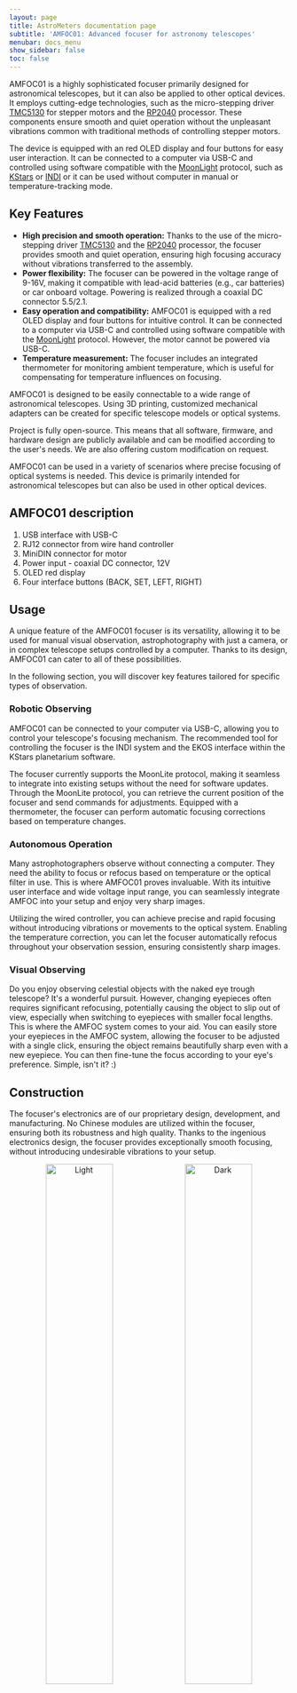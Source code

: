 ```yaml
---
layout: page
title: AstroMeters documentation page
subtitle: 'AMFOC01: Advanced focuser for astronomy telescopes'
menubar: docs_menu
show_sidebar: false
toc: false
---
```



AMFOC01 is a highly sophisticated focuser primarily designed for astronomical telescopes, but it can also be applied to other optical devices. It employs cutting-edge technologies, such as the micro-stepping driver [TMC5130](https://www.trinamic.com/products/integrated-circuits/details/tmc5130/) for stepper motors and the [RP2040](https://www.raspberrypi.org/products/rp2040/) processor. These components ensure smooth and quiet operation without the unpleasant vibrations common with traditional methods of controlling stepper motors.

The device is equipped with an red OLED display and four buttons for easy user interaction. It can be connected to a computer via USB-C and controlled using software compatible with the [MoonLight](https://indilib.org/devices/focusers/moonlite-focuser.html) protocol, such as [KStars](https://edu.kde.org/kstars/) or [INDI](https://www.indilib.org/) or it can be used without computer in manual or temperature-tracking mode.

## Key Features

- **High precision and smooth operation:** Thanks to the use of the micro-stepping driver [TMC5130](https://www.trinamic.com/products/integrated-circuits/details/tmc5130/) and the [RP2040](https://www.raspberrypi.org/products/rp2040/) processor, the focuser provides smooth and quiet operation, ensuring high focusing accuracy without vibrations transferred to the assembly.
- **Power flexibility:** The focuser can be powered in the voltage range of 9-16V, making it compatible with lead-acid batteries (e.g., car batteries) or car onboard voltage. Powering is realized through a coaxial DC connector 5.5/2.1.
- **Easy operation and compatibility:** AMFOC01 is equipped with a red OLED display and four buttons for intuitive control. It can be connected to a computer via USB-C and controlled using software compatible with the [MoonLight](https://indilib.org/devices/focusers/moonlite-focuser.html) protocol. However, the motor cannot be powered via USB-C.
- **Temperature measurement:** The focuser includes an integrated thermometer for monitoring ambient temperature, which is useful for compensating for temperature influences on focusing.

AMFOC01 is designed to be easily connectable to a wide range of astronomical telescopes. Using 3D printing, customized mechanical adapters can be created for specific telescope models or optical systems.

Project is fully open-source. This means that all software, firmware, and hardware design are publicly available and can be modified according to the user's needs. We are also offering custom modification on request.

AMFOC01 can be used in a variety of scenarios where precise focusing of optical systems is needed. This device is primarily intended for astronomical telescopes but can also be used in other optical devices.


## AMFOC01 description

1. USB interface with USB-C
1. RJ12 connector from wire hand controller
1. MiniDIN connector for motor 
1. Power input - coaxial DC connector, 12V
1. OLED red display
1. Four interface buttons (BACK, SET, LEFT, RIGHT)



## Usage
A unique feature of the AMFOC01 focuser is its versatility, allowing it to be used for manual visual observation, astrophotography with just a camera, or in complex telescope setups controlled by a computer. Thanks to its design, AMFOC01 can cater to all of these possibilities.

In the following section, you will discover key features tailored for specific types of observation.

### Robotic Observing
AMFOC01 can be connected to your computer via USB-C, allowing you to control your telescope's focusing mechanism. The recommended tool for controlling the focuser is the INDI system and the EKOS interface within the KStars planetarium software.

The focuser currently supports the MoonLite protocol, making it seamless to integrate into existing setups without the need for software updates. Through the MoonLite protocol, you can retrieve the current position of the focuser and send commands for adjustments. Equipped with a thermometer, the focuser can perform automatic focusing corrections based on temperature changes.

### Autonomous Operation
Many astrophotographers observe without connecting a computer. They need the ability to focus or refocus based on temperature or the optical filter in use. This is where AMFOC01 proves invaluable. With its intuitive user interface and wide voltage input range, you can seamlessly integrate AMFOC into your setup and enjoy very sharp images. 

Utilizing the wired controller, you can achieve precise and rapid focusing without introducing vibrations or movements to the optical system. Enabling the temperature correction, you can let the focuser automatically refocus throughout your observation session, ensuring consistently sharp images.

### Visual Observing
Do you enjoy observing celestial objects with the naked eye trough telescope? It's a wonderful pursuit. However, changing eyepieces often requires significant refocusing, potentially causing the object to slip out of view, especially when switching to eyepieces with smaller focal lengths. This is where the AMFOC system comes to your aid. You can easily store your eyepieces in the AMFOC system, allowing the focuser to be adjusted with a single click, ensuring the object remains beautifully sharp even with a new eyepiece. You can then fine-tune the focus according to your eye's preference. Simple, isn't it? :)

## Construction
The focuser's electronics are of our proprietary design, development, and manufacturing. No Chinese modules are utilized within the focuser, ensuring both its robustness and high quality. Thanks to the ingenious electronics design, the focuser provides exceptionally smooth focusing, without introducing undesirable vibrations to your setup.

<p align="center">
  <img alt="Light" src="/images/products/AMFOC01/AMFOC01-top.png" width="49%">
  <img alt="Dark" src="/images/products/AMFOC01/AMFOC01-bottom.png" width="49%">
</p>


The focuser includes a high-quality red OLED display, offering a quick overview of the focuser's status while not disturbing your night vision adaptation.

Equipped with an integrated thermometer, the focuser can also accommodate an external thermometer for more precise temperature readings.

As the actuating component, a stepper motor terminated with a 4-pin miniDIN connector is assumed. The connector wiring is as follows:

> PICTURE OF motor WIRING

> TODO: Add possible motor parameters.
